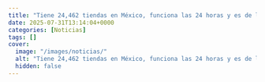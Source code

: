 ```yaml
---
title: "Tiene 24,462 tiendas en México, funciona las 24 horas y es de las primeras empresas con jornada de 40 horas"
date: 2025-07-31T13:14:04+0000
categories: [Noticias]
tags: []
cover:
  image: "/images/noticias/"
  alt: "Tiene 24,462 tiendas en México, funciona las 24 horas y es de las primeras empresas con jornada de 40 horas"
  hidden: false
---
```



